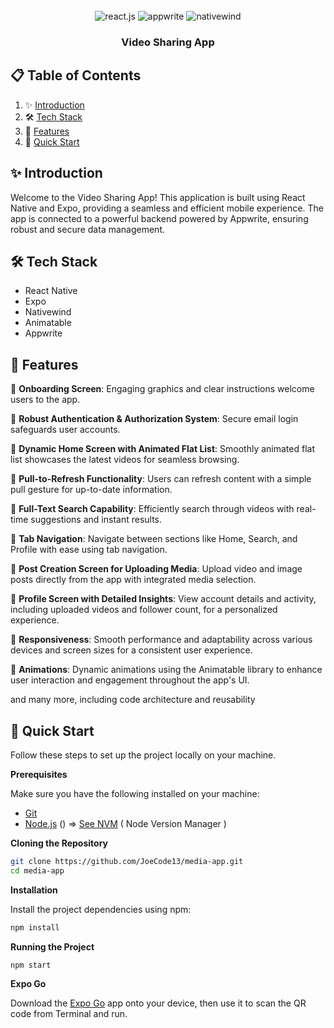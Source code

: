 <div align="center">
  <br />

  <div>
    <img src="https://img.shields.io/badge/-React_Native-black?style=for-the-badge&logoColor=white&logo=react&color=61DAFB" alt="react.js" />
    <img src="https://img.shields.io/badge/-Appwrite-black?style=for-the-badge&logoColor=white&logo=appwrite&color=FD366E" alt="appwrite" />
    <img src="https://img.shields.io/badge/NativeWind-black?style=for-the-badge&logoColor=white&logo=tailwindcss&color=06B6D4" alt="nativewind" />
  </div>

  <h3 align="center">Video Sharing App</h3>
</div>

## 📋 <a name="table">Table of Contents</a>

1. ✨ [Introduction](#introduction)
2. 🛠️ [Tech Stack](#tech-stack)
3. 🚀 [Features](#features)
4. 🚀 [Quick Start](#quick-start)

## <a name="introduction">✨ Introduction</a>

Welcome to the Video Sharing App! This application is built using React Native and Expo, providing a seamless and efficient mobile experience. The app is connected to a powerful backend powered by Appwrite, ensuring robust and secure data management.

## <a name="tech-stack">🛠️ Tech Stack</a>

- React Native
- Expo
- Nativewind
- Animatable
- Appwrite

## <a name="features">🚀 Features</a>

🎇 **Onboarding Screen**: Engaging graphics and clear instructions welcome users to the app.

🎇 **Robust Authentication & Authorization System**: Secure email login safeguards user accounts.

🎇 **Dynamic Home Screen with Animated Flat List**: Smoothly animated flat list showcases the latest videos for seamless browsing.

🎇 **Pull-to-Refresh Functionality**: Users can refresh content with a simple pull gesture for up-to-date information.

🎇 **Full-Text Search Capability**: Efficiently search through videos with real-time suggestions and instant results.

🎇 **Tab Navigation**: Navigate between sections like Home, Search, and Profile with ease using tab navigation.

🎇 **Post Creation Screen for Uploading Media**: Upload video and image posts directly from the app with integrated media selection.

🎇 **Profile Screen with Detailed Insights**: View account details and activity, including uploaded videos and follower count, for a personalized experience.

🎇 **Responsiveness**: Smooth performance and adaptability across various devices and screen sizes for a consistent user experience.

🎇 **Animations**: Dynamic animations using the Animatable library to enhance user interaction and engagement throughout the app's UI.

and many more, including code architecture and reusability

## <a name="quick-start">🚀 Quick Start</a>

Follow these steps to set up the project locally on your machine.

**Prerequisites**

Make sure you have the following installed on your machine:

- [Git](https://git-scm.com/)
- [Node.js](https://nodejs.org/en) () => [See NVM](https://github.com/nvm-sh/nvm) ( Node Version Manager )

**Cloning the Repository**

```bash
git clone https://github.com/JoeCode13/media-app.git
cd media-app
```

**Installation**

Install the project dependencies using npm:

```bash
npm install
```

**Running the Project**

```bash
npm start
```

**Expo Go**

Download the [Expo Go](https://expo.dev/go) app onto your device, then use it to scan the QR code from Terminal and run.
